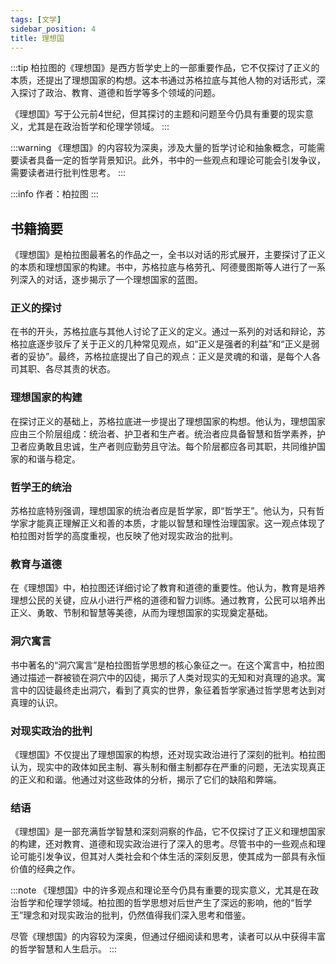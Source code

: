 ```yaml
---
tags: [文学]
sidebar_position: 4
title: 理想国
---
```

:::tip
柏拉图的《理想国》是西方哲学史上的一部重要作品，它不仅探讨了正义的本质，还提出了理想国家的构想。这本书通过苏格拉底与其他人物的对话形式，深入探讨了政治、教育、道德和哲学等多个领域的问题。

《理想国》写于公元前4世纪，但其探讨的主题和问题至今仍具有重要的现实意义，尤其是在政治哲学和伦理学领域。
:::

:::warning
《理想国》的内容较为深奥，涉及大量的哲学讨论和抽象概念，可能需要读者具备一定的哲学背景知识。此外，书中的一些观点和理论可能会引发争议，需要读者进行批判性思考。
:::

:::info
作者：柏拉图
:::

## 书籍摘要

《理想国》是柏拉图最著名的作品之一，全书以对话的形式展开，主要探讨了正义的本质和理想国家的构建。书中，苏格拉底与格劳孔、阿德曼图斯等人进行了一系列深入的对话，逐步揭示了一个理想国家的蓝图。

### 正义的探讨
在书的开头，苏格拉底与其他人讨论了正义的定义。通过一系列的对话和辩论，苏格拉底逐步驳斥了关于正义的几种常见观点，如“正义是强者的利益”和“正义是弱者的妥协”。最终，苏格拉底提出了自己的观点：正义是灵魂的和谐，是每个人各司其职、各尽其责的状态。

### 理想国家的构建
在探讨正义的基础上，苏格拉底进一步提出了理想国家的构想。他认为，理想国家应由三个阶层组成：统治者、护卫者和生产者。统治者应具备智慧和哲学素养，护卫者应勇敢且忠诚，生产者则应勤劳且守法。每个阶层都应各司其职，共同维护国家的和谐与稳定。

### 哲学王的统治
苏格拉底特别强调，理想国家的统治者应是哲学家，即“哲学王”。他认为，只有哲学家才能真正理解正义和善的本质，才能以智慧和理性治理国家。这一观点体现了柏拉图对哲学的高度重视，也反映了他对现实政治的批判。

### 教育与道德
在《理想国》中，柏拉图还详细讨论了教育和道德的重要性。他认为，教育是培养理想公民的关键，应从小进行严格的道德和智力训练。通过教育，公民可以培养出正义、勇敢、节制和智慧等美德，从而为理想国家的实现奠定基础。

### 洞穴寓言
书中著名的“洞穴寓言”是柏拉图哲学思想的核心象征之一。在这个寓言中，柏拉图通过描述一群被锁在洞穴中的囚徒，揭示了人类对现实的无知和对真理的追求。寓言中的囚徒最终走出洞穴，看到了真实的世界，象征着哲学家通过哲学思考达到对真理的认识。

### 对现实政治的批判
《理想国》不仅提出了理想国家的构想，还对现实政治进行了深刻的批判。柏拉图认为，现实中的政体如民主制、寡头制和僭主制都存在严重的问题，无法实现真正的正义和和谐。他通过对这些政体的分析，揭示了它们的缺陷和弊端。

### 结语
《理想国》是一部充满哲学智慧和深刻洞察的作品，它不仅探讨了正义和理想国家的构建，还对教育、道德和现实政治进行了深入的思考。尽管书中的一些观点和理论可能引发争议，但其对人类社会和个体生活的深刻反思，使其成为一部具有永恒价值的经典之作。

:::note
《理想国》中的许多观点和理论至今仍具有重要的现实意义，尤其是在政治哲学和伦理学领域。柏拉图的哲学思想对后世产生了深远的影响，他的“哲学王”理念和对现实政治的批判，仍然值得我们深入思考和借鉴。

尽管《理想国》的内容较为深奥，但通过仔细阅读和思考，读者可以从中获得丰富的哲学智慧和人生启示。
:::